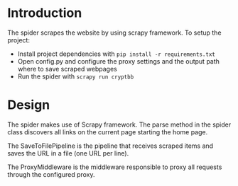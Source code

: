 # Introduction

The spider scrapes the website by using scrapy framework. To setup the project:

- Install project dependencies with ```pip install -r requirements.txt```
- Open config.py and configure the proxy settings and the output path where to save scraped webpages
- Run the spider with ```scrapy run cryptbb```


# Design

The spider makes use of Scrapy framework. The parse method in the spider class discovers all links on the current page
starting the home page.

The SaveToFilePipeline is the pipeline that receives scraped items and saves the URL in a file (one URL per line). 

The ProxyMiddleware is the middleware responsible to proxy all requests through the configured proxy.
